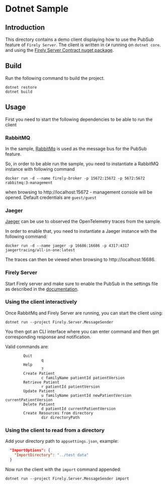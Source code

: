# Dotnet Sample

## Introduction
This directory contains a demo client displaying how to use the PubSub feature of `Firely Server`.
The client is written in `C#` running on `dotnet core`. and using the [Firely Server Contract nuget package](https://www.nuget.org/packages/Firely.Server.Contracts).

## Build 
Run the following command to build the project.
```
dotnet restore
dotnet build
```
## Usage

First you need to start the following dependencies to be able to run the client

### RabbitMQ
In the sample, [RabbitMq](https://www.rabbitmq.com/) is used as the message bus for the PubSub feature.

So, in order to be able run the sample, you need to instantiate a RabbitMQ instance with following command
```
docker run -d --name firely-broker -p 15672:15672 -p 5672:5672 rabbitmq:3-management
```
when browsing to http://localhost:15672 - management console will be opened. Default credentials are `guest/guest`

### Jaeger
[Jaeger](https://www.jaegertracing.io/) can be use to observed the OpenTelemetry traces from the sample. 

In order to enable that, you need to instantiate a Jaeger instance with the following command:
```
docker run -d --name jaeger -p 16686:16686 -p 4317:4317 jaegertracing/all-in-one:latest
```
The traces can then be viewed when browsing to http://localhost:16686.


### Firely Server
Start Firely server and make sure to enable the PubSub in the settings file as described in the 
[documentation](https://docs.simplifier.net/projects/Firely-Server/en/latest/features_and_tools/pubsub.html).

### Using the client interactively
Once RabbitMq and Firely Server are running, you can start the client using:
```
dotnet run --project Firely.Server.MessageSender
```
You then got an CLI interface where you can enter command and then get corresponding response
and notification.

Valid commands are:
```
        Quit
                q 
        Help
                ? 
        Create Patient
                c familyName patientId patientVersion
        Retrieve Patient
                r patientId patientVersion
        Update Patient
                u familyName patientId newPatientVersion currentPatientVersion
        Delete Patient
                d patientId currentPatientVersion
        Create Resources from directory
                dir directoryPath
```

### Using the client to read from a directory
Add your directory path to `appsettings.json`, example:
```json
  "ImportOptions": {
    "ImportDirectory": "../test data"
  }
```

Now run the client with the `import` command appended:
```
dotnet run --project Firely.Server.MessageSender import
```